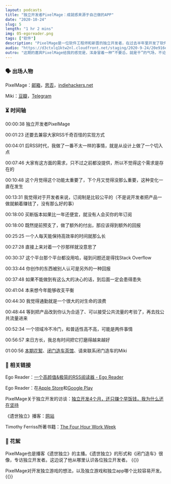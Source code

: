 ```yaml
---
layout: podcasts
title: "独立开发者PixelMage：成就感来源于自己做的APP"
date: "2020-10-24"
slug: 5
length: "1 hr 2 mins"
img: 05-egoreader.png
tags: ["软件"]
description: "PixelMage是一位软件工程师和新晋的独立开发者，在过去半年里开发了软件Ego Reader，一个高颜值、极简风的RSS阅读器。用户评价是“排版很精美“、“没有广告这是重点，赞”。我今天和PixelMage一起谈谈他制作和发布这个Ego Reader的过程和感受，以及他半年来作为独立开发者来做产品的经验。"
audio: "https://d3ctxlq1ktw2nl.cloudfront.net/staging/2020-9-24/20e916ea-10cf-c312-2738-1a26952f220e.mp3"
outro: "这期的嘉宾PixelMage给我的感觉是，浑身冒着一种“不要怂，就是干”的气场，不论是爆表的执行力，还是对产品和市场的思考，都让我印象深刻。我们谈了Ego Reader背后的这么多故事，如果你好奇PixelMage把这个app做成什么样的颜值，或者有RSS阅读需求的话，欢迎去苹果app store和google play搜索关键字“Ego Reader”下载这个app试一试。"
---
```


### 🗣 出场人物

PixelMage：[邮箱](huajian.hhj@gmail.com)，[思否](https://segmentfault.com/u/pixelmage)，[indiehackers.net](https://indiehackers.net/pxmage)

Miki：[豆瓣](https://www.douban.com/people/49489567/)，[Telegram](https://t.me/liquid_raspberry)


### ⏳ 时间轴

00:00:38 独立开发者PixelMage

00:01:23 还要去兼容大家RSS千奇百怪的实现方式

00:04:01 后RSS时代，我做了一番不太一样的事情，就是从设计上做了一个切入点

00:07:46 大家有这方面的需求，只不过之前都没提供，所以不觉得这个需求是存在的

00:10:48 这个月觉得这个功能太重要了，下个月又觉得没那么重要，这种变化一直在发生

00:13:31 我觉得对于开发者来说，订阅制是比较公平的（不是说开发者把产品一做就躺着赚钱了，没有那么好的事）

00:18:00 买断版本如果比一年还便宜，就没有人会买你的年订阅

00:18:00 既然提前预支了，做了额外的付出，那应该得到额外的回报

00:25:25 一个人每天能保持高效率的时间就那么长

00:27:28 直接上来对着一个抄那样就没意思了

00:30:37 这个平台那个平台都没用哈，碰到问题还是得找Stack Overflow

00:33:44 你创作的东西被别人认可是另外的一种回报

00:37:48 如果不能做到有这么大的决心的话，到后面一定会患得患失

00:41:04 本来想今年能够收支平衡

00:44:30 我觉得通勤就是一个很大的对生命的浪费

00:48:44 等到把产品改到你认为合适了、可以接受公共流量的考验了，再去找公共流量进来

00:52:34 一个领域冷不冷门，和普适性高不高，可能是两件事情

00:56:57 来日方长，我总有时间把它打磨得越来越好

01:00:56 [本期花絮](https://gulugulufm.github.io/podcasts/5/#-花絮)、[闭门造车茶馆](https://t.me/gulugulufm/)、请来联系闭门造车的Miki

### 🔗 相关链接

Ego Reader：[一个高颜值&极简的RSS阅读器 - Ego Reader](https://eleduck.com/posts/yGfy4x)

Ego Reader：在[Apple Store](https://apps.apple.com/cn/app/ego-reader-rss%E9%98%85%E8%AF%BB%E5%99%A8/id1509189573)和[Google Play](https://play.google.com/store/apps/details?id=com.pxmage.egoreader&hl=zh)

PixelMage关于独立开发的访谈：[独立开发4个月，还只赚个早饭钱，我为什么还在坚持](https://segmentfault.com/a/1190000023338596)

《遗世独立》播客：[网站](https://anchor.fm/pixelmage)

Timothy Ferriss所著书籍：[The Four Hour Work Week](https://www.amazon.com/4-Hour-Work-Week-Escape-Anywhere/dp/0091929113)


### 🧨 花絮

PixelMage也是播客《遗世独立》的主播。《遗世独立》的形式和《闭门造车》很像，专访独立开发者。这边说了他从哪里认识各位独立开发者。
{{<audio-tidbits src="https://storage.googleapis.com/firstory-709db.appspot.com/Record/ckcyy5sdwrbqi0870gfsgvdl9/1603551825352.mp3" title="群里有很多独立开发者，平时会聊一些有的没的">}}

PixelMage对开发独立游戏的想法，以及独立游戏和独立app哪个比较容易开发。
{{<audio-tidbits src="https://storage.googleapis.com/firstory-709db.appspot.com/Record/ckcyy5sdwrbqi0870gfsgvdl9/1603551871310.mp3" title="独立游戏这件事情，也是很多人想做而且听起来特别棒的">}}
